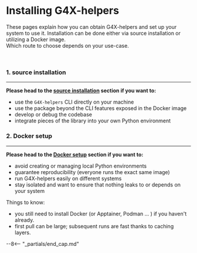 <br>

# Installing G4X-helpers

These pages explain how you can obtain G4X-helpers and set up your system to use it. 
Installation can be done either via source installation or utilizing a Docker image.  
Which route to choose depends on your use-case.

<br>

### 1. source installation
---

**Please head to the [source installation](./source.md) section if you want to:**

+ use the `G4X-helpers` CLI directly on your machine
+ use the package beyond the CLI features exposed in the Docker image
+ develop or debug the codebase
+ integrate pieces of the library into your own Python environment

### 2. Docker setup
---

**Please head to the [Docker setup](./docker.md) section if you want to:**

+ avoid creating or managing local Python environments
+ guarantee reproducibility (everyone runs the exact same image)
+ run G4X-helpers easily on different systems
+ stay isolated and want to ensure that nothing leaks to or depends on your system
 
Things to know:  

+ you still need to install Docker (or Apptainer, Podman ... ) if you haven't already.
+ first pull can be large; subsequent runs are fast thanks to caching layers.

--8<-- "_partials/end_cap.md"
